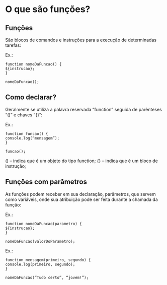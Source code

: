 # O que são funções?
## Funções
São blocos de comandos e instruções para a execução de
determinadas tarefas:

Ex.: 
```
function nomeDaFuncao() {
${instrucao};
}

nomeDaFuncao();
```

## Como declarar?
Geralmente se utiliza a palavra reservada “function” seguida de parênteses “()” e chaves “{}”:

Ex.:
```
function funcao() {
console.log(“mensagem”);
}

funcao();
```

() – indica que é um objeto do tipo function;
{} – indica que é um bloco de instrução;

## Funções com parâmetros
As funções podem receber em sua declaração, parâmetros, que servem como variáveis, onde sua atribuição pode ser feita durante a chamada da função:

Ex.: 
```
function nomeDaFuncao(parametro) {
${instrucao};
}

nomeDaFuncao(valorDoParametro);
```

Ex.: 
```
function mensagem(primeiro, segundo) {
console.log(primeiro, segundo);
}

nomeDaFuncao(“Tudo certo”, “jovem!”);
```